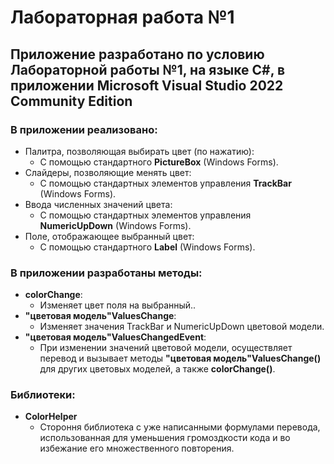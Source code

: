 # Лабораторная работа №1
## Приложение разработано по условию Лабораторной работы №1, на языке C#, в приложении Microsoft Visual Studio 2022 Community Edition

### В приложении реализовано:
* Палитра, позволяющая выбирать цвет (по нажатию):
    - С помощью стандартного **PictureBox** (Windows Forms).
* Слайдеры, позволяющие менять цвет:
    - С помощью стандартных элементов управления **TrackBar** (Windows Forms).
* Ввода численных значений цвета:
    - С помощью стандартных элементов управления **NumericUpDown** (Windows Forms).
* Поле, отображающее выбранный цвет:
    - С помощью стандартного **Label** (Windows Forms).

### В приложении разработаны методы:
* **colorChange**:
    - Изменяет цвет поля на выбранный..
* **"цветовая модель"ValuesChange**:
    - Изменяет значения TrackBar и NumericUpDown цветовой модели.
* **"цветовая модель"ValuesChangedEvent**:
    - При изменении значений цветовой модели, осуществляет перевод и вызывает методы **"цветовая модель"ValuesChange()** для других цветовых моделей, а также **colorChange()**.

### Библиотеки:
* **ColorHelper**
    - Стороння библиотека с уже написанными формулами перевода, использованная для уменьшения громоздкости кода и во избежание его множественного повторения.
